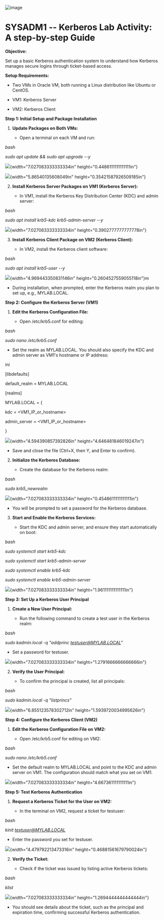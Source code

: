 ![image](https://github.com/user-attachments/assets/c51fe90b-f748-49d4-8b89-7a699fe3eaf2)


# SYSADM1 -- Kerberos Lab Activity: A step-by-step Guide

**Objective:**

Set up a basic Kerberos authentication system to understand how Kerberos
manages secure logins through ticket-based access.

**Setup Requirements:**

-   Two VMs in Oracle VM, both running a Linux distribution like Ubuntu
    or CentOS.

-   VM1: Kerberos Server

-   VM2: Kerberos Client

**Step 1: Initial Setup and Package Installation**

1.  **Update Packages on Both VMs:**

    -   Open a terminal on each VM and run:

*bash*

*sudo apt update && sudo apt upgrade --y*

![](vertopal_a5b0eee26cc943128bcf2466a2689382/media/image2.png){width="7.027083333333334in"
height="0.4486111111111111in"}

![](vertopal_a5b0eee26cc943128bcf2466a2689382/media/image3.png){width="5.86540135608049in"
height="0.35421587926509185in"}

2.  **Install Kerberos Server Packages on VM1 (Kerberos Server):**

    -   In VM1, install the Kerberos Key Distribution Center (KDC) and
        admin server:

*bash*

*sudo apt install krb5-kdc krb5-admin-server --y*

![](vertopal_a5b0eee26cc943128bcf2466a2689382/media/image4.png){width="7.027083333333334in"
height="0.3902777777777778in"}

3.  **Install Kerberos Client Package on VM2 (Kerberos Client):**

    -   In VM2, install the Kerberos client software:

*bash*

*sudo apt install krb5-user --y*

![](vertopal_a5b0eee26cc943128bcf2466a2689382/media/image5.png){width="4.969443350831146in"
height="0.2604527559055118in"}m

-   During installation, when prompted, enter the Kerberos realm you
    plan to set up, e.g., MYLAB.LOCAL.

**Step 2: Configure the Kerberos Server (VM1)**

1.  **Edit the Kerberos Configuration File:**

    -   Open /etc/krb5.conf for editing:

*bash*

*sudo nano /etc/krb5.conf*

-   Set the realm as MYLAB.LOCAL. You should also specify the KDC and
    admin server as VM1's hostname or IP address:

ini

\[libdefaults\]

default_realm = MYLAB.LOCAL

\[realms\]

MYLAB.LOCAL = {

kdc = \<VM1_IP_or_hostname\>

admin_server = \<VM1_IP_or_hostname\>

}

![](vertopal_a5b0eee26cc943128bcf2466a2689382/media/image6.png){width="4.594390857392826in"
height="4.646481846019247in"}

-   Save and close the file (Ctrl+X, then Y, and Enter to confirm).

2.  **Initialize the Kerberos Database:**

    -   Create the database for the Kerberos realm:

*bash*

*sudo krb5_newrealm*

![](vertopal_a5b0eee26cc943128bcf2466a2689382/media/image7.png){width="7.027083333333334in"
height="0.4548611111111111in"}

-   You will be prompted to set a password for the Kerberos database.

3.  **Start and Enable the Kerberos Services:**

    -   Start the KDC and admin server, and ensure they start
        automatically on boot:

*bash*

*sudo systemctl start krb5-kdc*

*sudo systemctl start krb5-admin-server*

*sudo systemctl enable krb5-kdc*

*sudo systemctl enable krb5-admin-server*

![](vertopal_a5b0eee26cc943128bcf2466a2689382/media/image8.png){width="7.027083333333334in"
height="1.961111111111111in"}

**Step 3: Set Up a Kerberos User Principal**

1.  **Create a New User Principal:**

    -   Run the following command to create a test user in the Kerberos
        realm:

*bash*

*sudo kadmin.local -q \"addprinc testuser@MYLAB.LOCAL\"*

-   Set a password for testuser.

![](vertopal_a5b0eee26cc943128bcf2466a2689382/media/image9.png){width="7.027083333333334in"
height="1.2791666666666666in"}

2.  **Verify the User Principal:**

    -   To confirm the principal is created, list all principals:

*bash*

*sudo kadmin.local -q \"listprincs\"*

![](vertopal_a5b0eee26cc943128bcf2466a2689382/media/image10.png){width="6.855123578302712in"
height="1.5939720034995626in"}

**Step 4: Configure the Kerberos Client (VM2)**

1.  **Edit the Kerberos Configuration File on VM2:**

    -   Open /etc/krb5.conf for editing on VM2:

*bash*

*sudo nano /etc/krb5.conf*

-   Set the default realm to MYLAB.LOCAL and point to the KDC and admin
    server on VM1. The configuration should match what you set on VM1.

![](vertopal_a5b0eee26cc943128bcf2466a2689382/media/image11.png){width="7.027083333333334in"
height="4.667361111111111in"}

**Step 5: Test Kerberos Authentication**

1.  **Request a Kerberos Ticket for the User on VM2:**

    -   In the terminal on VM2, request a ticket for testuser:

*bash*

*kinit testuser@MYLAB.LOCAL*

-   Enter the password you set for testuser.

![](vertopal_a5b0eee26cc943128bcf2466a2689382/media/image12.png){width="4.479792213473316in"
height="0.46881561679790024in"}

2.  **Verify the Ticket:**

    -   Check if the ticket was issued by listing active Kerberos
        tickets:

*bash*

*klist*

![](vertopal_a5b0eee26cc943128bcf2466a2689382/media/image13.png){width="7.027083333333334in"
height="1.2694444444444444in"}

-   You should see details about the ticket, such as the principal and
    expiration time, confirming successful Kerberos authentication.
